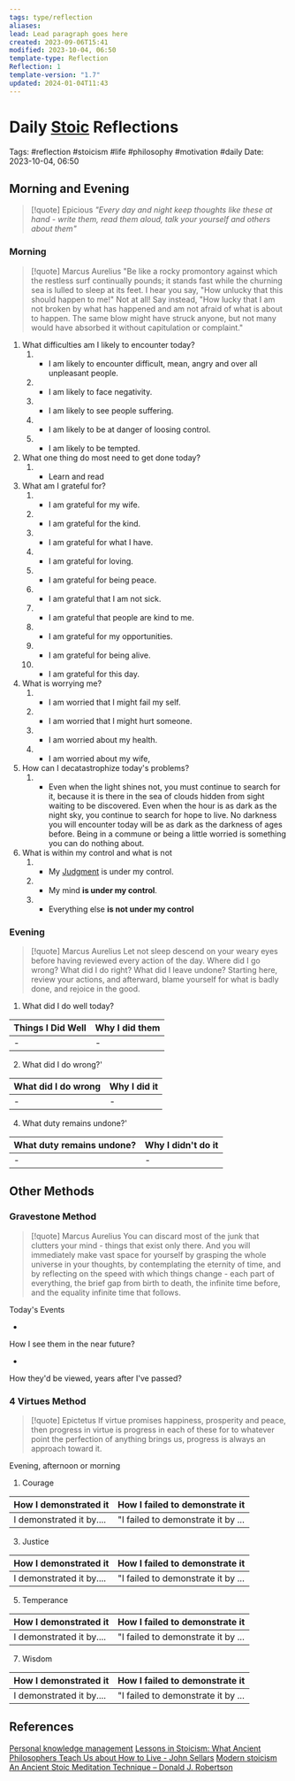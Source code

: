 ```yaml
---
tags: type/reflection
aliases: 
lead: Lead paragraph goes here
created: 2023-09-06T15:41
modified: 2023-10-04, 06:50
template-type: Reflection
Reflection: 1
template-version: "1.7"
updated: 2024-01-04T11:43
---
```



# Daily [Stoic](../SLIP-BOX/Stoicism.md) Reflections

Tags:  #reflection #stoicism #life #philosophy #motivation #daily 
Date: 2023-10-04, 06:50

## Morning and Evening

> [!quote] Epicious 
> _"Every day and night keep thoughts like these at hand - write them, read them aloud, talk your yourself and others about them"_

### Morning

> [!quote] Marcus Aurelius
> "Be like a rocky promontory against which the restless surf continually pounds; it stands fast while the churning sea is lulled to sleep at its feet. I hear you say, "How unlucky that this should happen to me!" Not at all! Say instead, "How lucky that I am not broken by what has happened and am not afraid of what is about to happen. The same blow might have struck anyone, but not many would have absorbed it without capitulation or complaint."

1. What difficulties am I likely to encounter today?
	1. - I am likely to encounter difficult, mean, angry and over all unpleasant people.
	2. - I am likely to face negativity.
	3. - I am likely to see people suffering.
	4. - I am likely to be at danger of loosing control.
	5. - I am likely to be tempted. 
2. What one thing do most need to get done today?
	1. - Learn and read 
3. What am I grateful for?
	1. - I am grateful for my wife.
	2. - I am grateful for the kind.
	3. - I am grateful for what I have.
	4. - I am grateful for loving.
	5. - I am grateful for being peace. 
	6. - I am grateful that I am not sick.
	7. - I am grateful that people are kind to me.
	8. - I am grateful for my opportunities. 
	9. - I am grateful for being alive.
	10. - I am grateful for this day.
4. What is worrying me?
	1. - I am worried that I might fail my self.
	2. - I am worried that I might hurt someone.
	3. - I am worried about my health.
	4. - I am worried about my wife,
5. How can I decatastrophize today's problems?
	1. - Even when the light shines not, you must continue to search for it, because it is there in the sea of clouds hidden from sight waiting to be discovered. Even when the hour is as dark as the night sky, you continue to search for hope to live. No darkness you will encounter today will be as dark as the darkness of ages before. Being in a commune or being a little worried is something you can do nothing about.
6. What is within my control and what is not
	1. - My [Judgment](../SLIP-BOX/Control%20Over%20Judgment.md) is under my control.
	2. - My mind **is under my control**.
	3. - Everything else **is not under my control**

### Evening

> [!quote] Marcus Aurelius
> Let not sleep descend on your weary eyes before having reviewed every action of the day. Where did I go wrong? What did I do right? What did I leave undone? Starting here, review your actions, and afterward, blame yourself for what is badly done, and rejoice in the good.

1. What did I do well today?

| Things I Did Well | Why I did them |
| ------------------- | ---------------- |
| -                 | -              |

2. What did I do wrong?' 

| What did I do wrong | Why I did it |
| ------------------- | ---------------- |
| -                 | -              |

4. What duty remains undone?'

| What duty remains undone? | Why I didn't do it |
| ------------------- | ---------------- |
| -                 | -              |

## Other Methods

### Gravestone Method

> [!quote] Marcus Aurelius
> You can discard most of the junk that clutters your mind - things that exist only there. And you will immediately make vast space for yourself by grasping the whole universe in your thoughts, by contemplating the eternity of time, and by reflecting on the speed with which things change - each part of everything, the brief gap from birth to death, the infinite time before, and the equality infinite time that follows. 

Today's Events 

-

How I see them in the near future? 

-

How they'd be viewed, years after I've passed?

### 4 Virtues Method

> [!quote] Epictetus 
> If virtue promises happiness, prosperity and peace, then progress in virtue is progress in each of these for to whatever point the perfection of anything brings us, progress is always an approach toward it.

Evening, afternoon or morning

1. Courage 

| How I demonstrated it  | How I failed to demonstrate it |
| ------------------- | ---------------- |
| I demonstrated it by....                 | "I failed to demonstrate it by ...              |

3. Justice

| How I demonstrated it  | How I failed to demonstrate it |
| ------------------- | ---------------- |
| I demonstrated it by....                 | "I failed to demonstrate it by ...             

5. Temperance

| How I demonstrated it  | How I failed to demonstrate it |
| ------------------- | ---------------- |
| I demonstrated it by....                 | "I failed to demonstrate it by ...             

7. Wisdom

| How I demonstrated it  | How I failed to demonstrate it |
| ------------------- | ---------------- |
| I demonstrated it by....                 | "I failed to demonstrate it by ...             

## References

[Personal knowledge management](Personal%20knowledge%20management.md)
[Lessons in Stoicism: What Ancient Philosophers Teach Us about How to Live - John Sellars](https://books.google.cz/books/about/Lessons_in_Stoicism.html?id=ky84zQEACAAJ&redir_esc=y)
[Modern stoicism](https://modernstoicism.com/)
[An Ancient Stoic Meditation Technique – Donald J. Robertson](https://donaldrobertson.name/2017/03/22/an-ancient-stoic-meditation-technique/)


